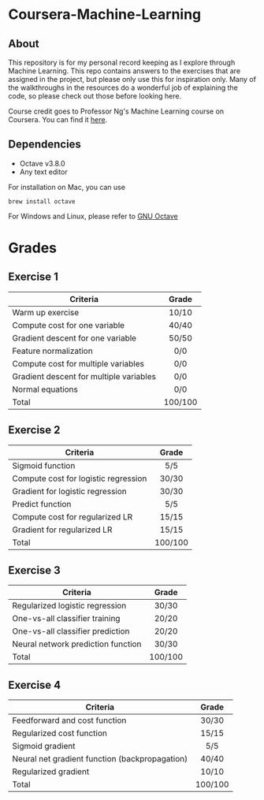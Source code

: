 # Coursera-Machine-Learning

## About
This repository is for my personal record keeping as I explore through Machine Learning. This repo contains answers to the exercises that are assigned in the project, but please only use this for inspiration only. Many of the walkthroughs in the resources do a wonderful job of explaining the code, so please check out those before looking here.

Course credit goes to Professor Ng's Machine Learning course on Coursera. You can find it [here](https://www.coursera.org/learn/machine-learning). 

## Dependencies
- Octave v3.8.0
- Any text editor

For installation on Mac, you can use
```
brew install octave
```

For Windows and Linux, please refer to [GNU Octave](https://www.gnu.org/software/octave/index)

# Grades

## Exercise 1

| Criteria                                | Grade   | 
|-----------------------------------------|:-------:|
| Warm up exercise                        | 10/10   |
| Compute cost for one variable           | 40/40   |
| Gradient descent for one variable       | 50/50   |
| Feature normalization                   | 0/0     |
| Compute cost for multiple variables     | 0/0     |
| Gradient descent for multiple variables | 0/0     |
| Normal equations                        | 0/0     |
| Total                                   | 100/100 |

## Exercise 2
| Criteria                             | Grade   | 
|--------------------------------------|:-------:|
| Sigmoid function                     | 5/5     |
| Compute cost for logistic regression | 30/30   |
| Gradient for logistic regression     | 30/30   |
| Predict function                     | 5/5     |
| Compute cost for regularized LR      | 15/15   |
| Gradient for regularized LR          | 15/15   |
| Total                                | 100/100 |

## Exercise 3
| Criteria                           | Grade   | 
|------------------------------------|:-------:|
| Regularized logistic regression    | 30/30   |
| One-vs-all classifier training     | 20/20   |
| One-vs-all classifier prediction   | 20/20   |
| Neural network prediction function | 30/30   |
| Total                              | 100/100 |

## Exercise 4
| Criteria                                       | Grade   | 
|------------------------------------------------|:-------:|
| Feedforward and cost function                  | 30/30   |
| Regularized cost function                      | 15/15   |
| Sigmoid gradient                               | 5/5     |
| Neural net gradient function (backpropagation) | 40/40   |
| Regularized gradient                           | 10/10   |
| Total                                          | 100/100 |